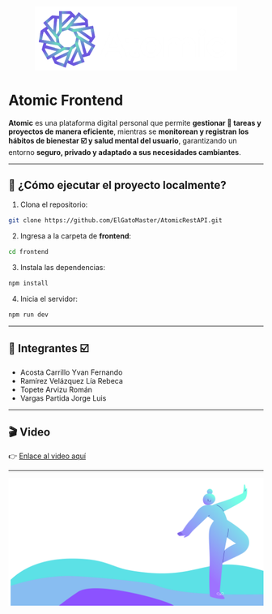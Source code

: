 <p align="center">
  <img src="./frontend/src/assets/images/AtomicNegro.png" alt="Atomic Logo" width="400"/>
</p>

# Atomic Frontend

**Atomic** es una plataforma digital personal que permite **gestionar 📅 tareas y proyectos de manera eficiente**, mientras se **monitorean y registran los hábitos de bienestar ☑️ y salud mental del usuario**, garantizando un entorno **seguro, privado y adaptado a sus necesidades cambiantes**.



---

## 🚀 ¿Cómo ejecutar el proyecto localmente?

1. Clona el repositorio:

```bash
git clone https://github.com/ElGatoMaster/AtomicRestAPI.git
```

2. Ingresa a la carpeta de **frontend**:

```bash
cd frontend
```

3. Instala las dependencias:

```bash
npm install
```

4. Inicia el servidor:

```bash
npm run dev
```

---

## 👥 Integrantes ☑️

- Acosta Carrillo Yvan Fernando  
- Ramírez Velázquez Lía Rebeca  
- Topete Arvizu Román
- Vargas Partida Jorge Luis

---

## 🎬 Video 

👉 [Enlace al video aquí](https://drive.google.com/file/d/1QrgnNAJ7L75sHkxfS3U4hvSZL2bS7T-7/view?usp=sharing) <!-- Puedes reemplazar el # con el enlace a YouTube o Drive -->

---

<p align="center">
  <img src="./frontend/src/assets/images/Fondo2.png" alt="Atomic Logo" width="1000"/>
</p>
